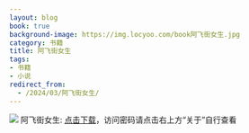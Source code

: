 ```yaml
---
layout: blog
book: true
background-image: https://img.locyoo.com/book阿飞街女生.jpg
category: 书籍
title: 阿飞街女生
tags:
- 书籍
- 小说
redirect_from:
  - /2024/03/阿飞街女生/
---
```

![](https://img.locyoo.com/book阿飞街女生.jpg)
阿飞街女生: <a name = "ref1" href="https://url18.ctfile.com/f/50983618-1345402564-7c48ae?p=3619">点击下载</a>，访问密码请点击右上方“关于”自行查看